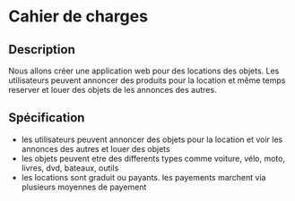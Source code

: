
# Cahier de charges

## Description
Nous allons créer une application web pour des locations des objets. Les utilisateurs peuvent annoncer des produits pour la location et même temps reserver et louer des objets de les annonces des autres.

## Spécification
- les utilisateurs peuvent annoncer des objets pour la location et voir les annonces des autres et louer des objets
- les objets peuvent etre des differents types comme voiture, vélo, moto, livres, dvd, bateaux, outils
- les locations sont graduit ou payants. les payements marchent via plusieurs moyennes de payement